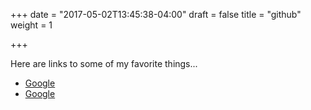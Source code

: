 +++
date = "2017-05-02T13:45:38-04:00"
draft = false
title = "github"
weight = 1

+++

Here are links to some of my favorite things...

* [Google](http://google.com)
* [Google](http://google.com)
